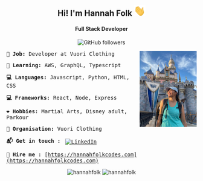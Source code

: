 <div align="center">

## Hi! I'm Hannah Folk <img src="https://raw.githubusercontent.com/hannahfolk/hannahfolk/master/wave.gif" width="30px">

#### Full Stack Developer

![GitHub followers](https://img.shields.io/github/followers/hannahfolk?style=social)
</div>
<samp>
<img src="https://raw.githubusercontent.com/hannahfolk/hannahfolk/master/profile.jpeg" width="30%" align="right">

**:gem: Job:** Developer at Vuori Clothing

**:school_satchel: Learning:** AWS, GraphQL, Typescript

**:computer: Languages:** Javascript, Python, HTML, CSS

**:computer: Frameworks:** React, Node, Express

**:heart: Hobbies:** Martial Arts, Disney adult, Parkour

**:office: Organisation:** Vuori Clothing

**:mailbox_with_mail: Get in touch :** 
<a href="https://www.linkedin.com/in/hannahfolk/">
    <img src="https://raw.githubusercontent.com/MikeCodesDotNET/MikeCodesDotNET/a8abbf37441f3253f74ea255a47f289208d7568c/Resources/linkedIn.svg" alt="LinkedIn" style="vertical-align:top; margin:4px">
  </a>

**:briefcase: Hire me :** [https://hannahfolkcodes.com](https://hannahfolkcodes.com)

</samp>

<div align="center">

<img src="https://github-readme-stats.vercel.app/api/top-langs/?username=hannahfolk&layout=compact&hide=html" alt="hannahfolk" />
<img src="https://github-readme-stats.vercel.app/api?username=hannahfolk&show_icons=true" alt="hannahfolk" />
